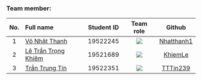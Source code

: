 ### Team member:
|No.| Full name         |Student ID       |Team role      |Github|
|:-:|:------------------|:---------:|:--------:|:-----------:|
| 1	|[Võ Nhật Thanh](https://www.facebook.com/lht1.1.3.0.1.2/)	| 19522245	| ![](https://img.shields.io/badge/-Leader-yellow) |[Nhatthanh1](https://github.com/Nhatthanh1)|
| 2	|[Lê Trần Trọng Khiêm](https://www.facebook.com/khiemle2409)	| 19521689	| ![](https://img.shields.io/badge/-Member-yellow)  |[KhiemLe](https://github.com/khiemledev)|
| 3	|[Trần Trung Tín](https://www.facebook.com/tttin23.9)	  | 19522351	| ![](https://img.shields.io/badge/-Member-yellow)  |[TTTin239](https://github.com/TTTin239)|
